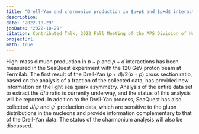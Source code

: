 ```yaml
---
title: "Drell-Yan and charmonium production in $p+p$ and $p+d$ interactions at 120 GeV from the SeaQuest experiment"
description: 
date: "2022-10-29"
jobDate: "2022-10-29"
citation: Contributed Talk, 2022 Fall Meeting of the APS Division of Nuclear Physics, New Orleans, Louisiana
projectUrl: 
math: true
---
```

High-mass dimuon production in $p + p$ and $p + d$ interactions has been measured in the SeaQuest experiment with the 120 GeV proton beam at Fermilab. The first result of the Drell-Yan $(p+d)/2(p+p)$ cross section ratio, based on the analysis of a fraction of the collected data, has provided new information on the light sea quark asymmetry. Analysis of the entire data set to extract the $\bar{d}/\bar{u}$ ratio is currently underway, and the status of this analysis will be reported. In addition to the Drell-Yan process, SeaQuest has also collected $J/\psi$ and $\psi^\prime$ production data, which are sensitive to the gluon distributions in the nucleons and provide information complementary to that of the Drell-Yan data. The status of the charmonium analysis will also be discussed.
